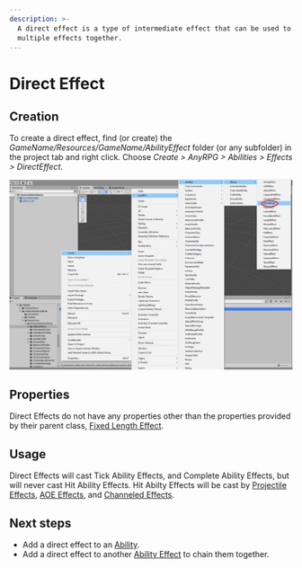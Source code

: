 ```yaml
---
description: >-
  A direct effect is a type of intermediate effect that can be used to chain
  multiple effects together.
---
```


# Direct Effect

## Creation

To create a direct effect, find (or create) the _GameName/Resources/GameName/AbilityEffect_ folder (or any subfolder) in the project tab and right click.  Choose _Create > AnyRPG > Abilities > Effects > DirectEffect_.

![](<../../.gitbook/assets/image (1).png>)

## Properties

Direct Effects do not have any properties other than the properties provided by their parent class, [Fixed Length Effect](./#fixed-length-effect-properties).

## Usage

Direct Effects will cast Tick Ability Effects, and Complete Ability Effects, but will never cast Hit Ability Effects.  Hit Abilty Effects will be cast by [Projectile Effects](projectile-effect.md), [AOE Effects](aoe-effect.md), and [Channeled Effects](channeled-effect.md).

## Next steps

* Add a direct effect to an [Ability](../abilities/).
* Add a direct effect to another [Ability Effect](./) to chain them together.
